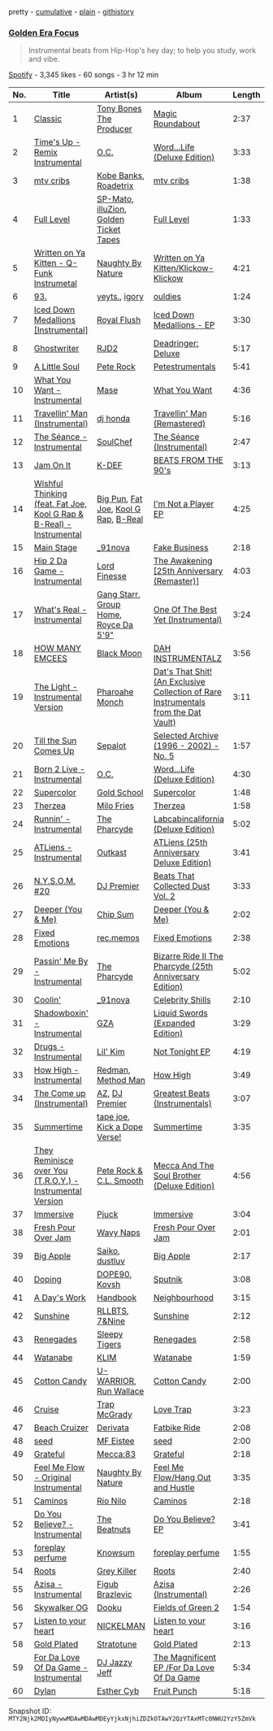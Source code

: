 pretty - [cumulative](/playlists/cumulative/37i9dQZF1DX45qfzFXwcta.md) - [plain](/playlists/plain/37i9dQZF1DX45qfzFXwcta) - [githistory](https://github.githistory.xyz/mackorone/spotify-playlist-archive/blob/main/playlists/plain/37i9dQZF1DX45qfzFXwcta)

### [Golden Era Focus](https://open.spotify.com/playlist/37i9dQZF1DX45qfzFXwcta)

> Instrumental beats from Hip\-Hop's hey day; to help you study, work and vibe.

[Spotify](https://open.spotify.com/user/spotify) - 3,345 likes - 60 songs - 3 hr 12 min

| No. | Title | Artist(s) | Album | Length |
|---|---|---|---|---|
| 1 | [Classic](https://open.spotify.com/track/1oSACtYTXU47tpiYnPAgt5) | [Tony Bones The Producer](https://open.spotify.com/artist/3a9BCUwqB1bnRFuegvAFD7) | [Magic Roundabout](https://open.spotify.com/album/1znaGWauyGfsGRtOh3DK3Q) | 2:37 |
| 2 | [Time's Up \- Remix Instrumental](https://open.spotify.com/track/5yKA1w7RuOwQFbcve0Iukj) | [O.C.](https://open.spotify.com/artist/5XI6qfoZSiEYtmItjfEX1Q) | [Word...Life \(Deluxe Edition\)](https://open.spotify.com/album/3UwGJNvu2bAzjxx25GlqA5) | 3:33 |
| 3 | [mtv cribs](https://open.spotify.com/track/7xquksomVzxsHXvgCw6OYs) | [Kobe Banks](https://open.spotify.com/artist/5oNNblNaS9wcfoe7iYO4HI), [Roadetrix](https://open.spotify.com/artist/7Md5xGlvby3sPI2NLkbYlv) | [mtv cribs](https://open.spotify.com/album/2tzSHLpARzLa3kXWbpBFFb) | 1:38 |
| 4 | [Full Level](https://open.spotify.com/track/1CN7QqI6Cd9qsCjS1qXlRo) | [SP\-Mato](https://open.spotify.com/artist/1UirLyIwdIElsaGCp0W4Ym), [illuZion](https://open.spotify.com/artist/0qJvuARFT6tPz8bkQTQpzj), [Golden Ticket Tapes](https://open.spotify.com/artist/1XHE2jFO11NVGUBv25uDVZ) | [Full Level](https://open.spotify.com/album/3waKYqHMvt2N6ipFRBsuTk) | 1:33 |
| 5 | [Written on Ya Kitten \- Q\-Funk Instrumetal](https://open.spotify.com/track/7zXJ38SjoWDhFdvHRmZbp7) | [Naughty By Nature](https://open.spotify.com/artist/4Otx4bRLSfpah5kX8hdgDC) | [Written on Ya Kitten/Klickow\-Klickow](https://open.spotify.com/album/2UPDGynGf0EKp4So9hihN9) | 4:21 |
| 6 | [93.](https://open.spotify.com/track/1qQgYfb28afmiq0G3ecxWj) | [yeyts.](https://open.spotify.com/artist/4fawpeTlkJtDMXDzJmBYSR), [igory](https://open.spotify.com/artist/1TPZvujEmCbb9Yw7QwoTH9) | [ouldies](https://open.spotify.com/album/5g48TWpACPOJSEMFTwceZZ) | 1:24 |
| 7 | [Iced Down Medallions \[Instrumental\]](https://open.spotify.com/track/6agh6N2v8Elw1bWbTZFXP1) | [Royal Flush](https://open.spotify.com/artist/4ihZJgEVoshKe606OAK4xE) | [Iced Down Medallions \- EP](https://open.spotify.com/album/7pb5NZXRuupx0dyIu4OfIf) | 3:30 |
| 8 | [Ghostwriter](https://open.spotify.com/track/5Nn2Dj7OQsGL6pgQ9iIzPp) | [RJD2](https://open.spotify.com/artist/1O3ZOjqFLEnbpZexcRjocn) | [Deadringer: Deluxe](https://open.spotify.com/album/7DmNwRBDJRUEFUlk3oa2Aj) | 5:17 |
| 9 | [A Little Soul](https://open.spotify.com/track/00t78SKl7PHj3KfQ54fenL) | [Pete Rock](https://open.spotify.com/artist/3BeQqzKdlARoOd6y30kCO2) | [Petestrumentals](https://open.spotify.com/album/3BXHZmPR0u5TBVlxcp4Tjk) | 5:41 |
| 10 | [What You Want \- Instrumental](https://open.spotify.com/track/5RXxzWwZh6ywqPjWV8qXhq) | [Mase](https://open.spotify.com/artist/1wiBLzTI7z9RUwEpNPdFT6) | [What You Want](https://open.spotify.com/album/0XJn9bM9zWldjvjgWSqhxd) | 4:36 |
| 11 | [Travellin' Man \(Instrumental\)](https://open.spotify.com/track/5GVTLWtI6oJYYHeuxKjfPO) | [dj honda](https://open.spotify.com/artist/7mrvU3OShTgthJV80o2day) | [Travellin' Man \(Remastered\)](https://open.spotify.com/album/4HSWIy1jgNMLKxZkmiAP34) | 5:16 |
| 12 | [The Séance \- Instrumental](https://open.spotify.com/track/2JqOJbANu4zJE149XDrdgk) | [SoulChef](https://open.spotify.com/artist/7rdiGVXL2fFyONexHzfKFS) | [The Séance \(Instrumental\)](https://open.spotify.com/album/4BC0OA44H4xddFtIEuCv0R) | 2:47 |
| 13 | [Jam On It](https://open.spotify.com/track/08OHpvm1MmHuWZnLZrRnxO) | [K\-DEF](https://open.spotify.com/artist/16FH3fjfgWVv3JbLs8zUA7) | [BEATS FROM THE 90's](https://open.spotify.com/album/5gmtiIxZ1cYc40JpMLTMK0) | 3:13 |
| 14 | [Wishful Thinking \(feat\. Fat Joe, Kool G Rap & B\-Real\) \- Instrumental](https://open.spotify.com/track/38bo1szvJSShbUjcScJfPO) | [Big Pun](https://open.spotify.com/artist/2Xu7q46Hf02xOoEIm4E1Qs), [Fat Joe](https://open.spotify.com/artist/3ScY9CQxNLQei8Umvpx5g6), [Kool G Rap](https://open.spotify.com/artist/099tLNCZZvtjC7myKD0mFp), [B\-Real](https://open.spotify.com/artist/2LiWxiQzuD9nmWQ6NCA8Gd) | [I'm Not a Player EP](https://open.spotify.com/album/39GhNF5p6t8WGryJBspqKi) | 4:25 |
| 15 | [Main Stage](https://open.spotify.com/track/3FGPjaDyaVXSpubOPwFV0Q) | [\_91nova](https://open.spotify.com/artist/0fZYZqIGnT5RimC1YWfWP2) | [Fake Business](https://open.spotify.com/album/79VlsORhx2r88yW7TRmDWW) | 2:18 |
| 16 | [Hip 2 Da Game \- Instrumental](https://open.spotify.com/track/6Jw7ft5Rvh1IPRRfacqhCi) | [Lord Finesse](https://open.spotify.com/artist/1C6G15UmVQMDGpYbdsf1Oi) | [The Awakening \[25th Anniversary \(Remaster\)\]](https://open.spotify.com/album/43t9Lys7dVlwBeQQ5Hmf1q) | 4:03 |
| 17 | [What's Real \- Instrumental](https://open.spotify.com/track/4BUrdsObZr1hX5GvmIVNaZ) | [Gang Starr](https://open.spotify.com/artist/5cMgGlA1xGyeAB2ctYlRdZ), [Group Home](https://open.spotify.com/artist/48elQHSJ3DmffHQpf89jxX), [Royce Da 5'9"](https://open.spotify.com/artist/6DVipHzYsPlIoA0DW8Gmns) | [One Of The Best Yet \(Instrumental\)](https://open.spotify.com/album/2RM0ccLK3EL96uOGXTNg1R) | 3:24 |
| 18 | [HOW MANY EMCEES](https://open.spotify.com/track/02KycihpwqtqMQUR6eCdhy) | [Black Moon](https://open.spotify.com/artist/2yN6bq26wynQcRuPkBYTDb) | [DAH INSTRUMENTALZ](https://open.spotify.com/album/5WXpW898b9Fd7GmRrrtMcu) | 3:56 |
| 19 | [The Light \- Instrumental Version](https://open.spotify.com/track/6RQdGCiHnoWPpTAfI97hUR) | [Pharoahe Monch](https://open.spotify.com/artist/5DKuVtlpDH0agZQUFDy8O7) | [Dat's That Shit! \(An Exclusive Collection of Rare Instrumentals from the Dat Vault\)](https://open.spotify.com/album/5gBjsO4i4OjLKWvwezXdIo) | 3:11 |
| 20 | [Till the Sun Comes Up](https://open.spotify.com/track/35f01nZSdpR0KtTrupnwJf) | [Sepalot](https://open.spotify.com/artist/3sZWrl2jYnPP1vw9cIqDZV) | [Selected Archive \(1996 \- 2002\) \- No\. 5](https://open.spotify.com/album/5NbcdKLDqdkgZyUgsxUnME) | 1:57 |
| 21 | [Born 2 Live \- Instrumental](https://open.spotify.com/track/3rlNahb3xsXq83bBPT6bee) | [O.C.](https://open.spotify.com/artist/5XI6qfoZSiEYtmItjfEX1Q) | [Word...Life \(Deluxe Edition\)](https://open.spotify.com/album/3UwGJNvu2bAzjxx25GlqA5) | 4:30 |
| 22 | [Supercolor](https://open.spotify.com/track/2LzPtYMEj4S44yoBVU7ccu) | [Gold School](https://open.spotify.com/artist/0ARPS52ahhI1jndIYVtsnH) | [Supercolor](https://open.spotify.com/album/1d54tv1raeAGShTBVKmxNu) | 1:48 |
| 23 | [Therzea](https://open.spotify.com/track/79stCffEHFel5pekrddLj2) | [Milo Fries](https://open.spotify.com/artist/6cgYbw5pf0WpoBED5N0pLb) | [Therzea](https://open.spotify.com/album/2RrVbRuRhmiAfhGc6v3jHl) | 1:58 |
| 24 | [Runnin' \- Instrumental](https://open.spotify.com/track/2HlDkSeQVfB6Q7QTo8TnY5) | [The Pharcyde](https://open.spotify.com/artist/7yk35uHNQclPXFGFoTU44w) | [Labcabincalifornia \(Deluxe Edition\)](https://open.spotify.com/album/05Qg48LlYGKYdeXrNGg00g) | 5:02 |
| 25 | [ATLiens \- Instrumental](https://open.spotify.com/track/5YvXuk6Jei13V71KSFQ0fs) | [Outkast](https://open.spotify.com/artist/1G9G7WwrXka3Z1r7aIDjI7) | [ATLiens \(25th Anniversary Deluxe Edition\)](https://open.spotify.com/album/4PID9ExpAM3SuYCPlBseRv) | 3:41 |
| 26 | [N.Y.S.O.M\. \#20](https://open.spotify.com/track/4GgFRWzP9vAviZhWbd8ZFp) | [DJ Premier](https://open.spotify.com/artist/6GEykX11lQqp92UVOQQCC7) | [Beats That Collected Dust Vol\. 2](https://open.spotify.com/album/6VDSvx3Z6cfz6GXkFBNYLX) | 3:33 |
| 27 | [Deeper \(You & Me\)](https://open.spotify.com/track/5RYaxKQYstksG8rNw8GPw9) | [Chip Sum](https://open.spotify.com/artist/0gQzA7cbsRzYIwQtNCaR6g) | [Deeper \(You & Me\)](https://open.spotify.com/album/55rAOu6q5xC3tqadSOUq0h) | 2:02 |
| 28 | [Fixed Emotions](https://open.spotify.com/track/7zqjFQqv1FEAv8nlEYLVoR) | [rec.memos](https://open.spotify.com/artist/6n2kivcHpNhuk2kQICjkBZ) | [Fixed Emotions](https://open.spotify.com/album/7LKwn7YZmvlrtABV6oNOHu) | 2:38 |
| 29 | [Passin' Me By \- Instrumental](https://open.spotify.com/track/2cbLkWOlNWvkkv4FnIKEbq) | [The Pharcyde](https://open.spotify.com/artist/7yk35uHNQclPXFGFoTU44w) | [Bizarre Ride II The Pharcyde \(25th Anniversary Edition\)](https://open.spotify.com/album/2lcYWSZtcnNRXI7L1kNUke) | 5:02 |
| 30 | [Coolin'](https://open.spotify.com/track/5rxier09NkNgBJyJWKTeuz) | [\_91nova](https://open.spotify.com/artist/0fZYZqIGnT5RimC1YWfWP2) | [Celebrity Shills](https://open.spotify.com/album/3zjAT49W7WVkm8AGQBsFTQ) | 2:10 |
| 31 | [Shadowboxin' \- Instrumental](https://open.spotify.com/track/7rb4JTVMMK4bjDablnn9nb) | [GZA](https://open.spotify.com/artist/6ns6XAOsw4B0nDUIovAOUO) | [Liquid Swords \(Expanded Edition\)](https://open.spotify.com/album/1i4Ju3OL0Tq6QaAO2OUVdE) | 3:29 |
| 32 | [Drugs \- Instrumental](https://open.spotify.com/track/4BnqIkoyrxpQZFO6xSmE3P) | [Lil' Kim](https://open.spotify.com/artist/5tth2a3v0sWwV1C7bApBdX) | [Not Tonight EP](https://open.spotify.com/album/6ziNUlW26RQhiHOdJpSyVD) | 4:19 |
| 33 | [How High \- Instrumental](https://open.spotify.com/track/4HGXJaw3H9ED4ACfYd6ZhV) | [Redman](https://open.spotify.com/artist/7xTKLpo7UCzXSnlH7fOIoM), [Method Man](https://open.spotify.com/artist/4VmEWwd8y9MCLwexFMdpwt) | [How High](https://open.spotify.com/album/4qlXsDXdQMHdWWZzqf6Hzm) | 3:49 |
| 34 | [The Come up \(Instrumental\)](https://open.spotify.com/track/54AYyM0mxzfC7exwSSr3UU) | [AZ](https://open.spotify.com/artist/7HqrSDuI9lHuH1CDismTFg), [DJ Premier](https://open.spotify.com/artist/6GEykX11lQqp92UVOQQCC7) | [Greatest Beats \(Instrumentals\)](https://open.spotify.com/album/66JOOuwoKp7ACuHidfD5Nx) | 3:07 |
| 35 | [Summertime](https://open.spotify.com/track/79MSVviX2SqqLS6murFaYB) | [tape joe](https://open.spotify.com/artist/6t74VJqVmYEY5V2be6sz9K), [Kick a Dope Verse!](https://open.spotify.com/artist/1Wc42aAvPBQxi2CsAN2Q5z) | [Summertime](https://open.spotify.com/album/3QfHGlmwMjOtY78hmNcuhq) | 3:35 |
| 36 | [They Reminisce over You \(T.R.O.Y.\) \- Instrumental Version](https://open.spotify.com/track/43xTZyymelwrlbR8EZXxaf) | [Pete Rock & C.L\. Smooth](https://open.spotify.com/artist/3fJ60AcIgLzQkVitEvA7uq) | [Mecca And The Soul Brother \(Deluxe Edition\)](https://open.spotify.com/album/77diZY4or3uhHjnXS6TCPo) | 4:56 |
| 37 | [Immersive](https://open.spotify.com/track/5eqdjCfqFcbX4F6GBISrHm) | [Pjuck](https://open.spotify.com/artist/4y7TV9mGqoi2fHB1RLhqZm) | [Immersive](https://open.spotify.com/album/7JEyelqrTWVdYq5jhH2a22) | 3:04 |
| 38 | [Fresh Pour Over Jam](https://open.spotify.com/track/0T7gCTRVrjm7fKJcIciXm7) | [Wavy Naps](https://open.spotify.com/artist/0kFUFC571jik6K7viLxtPX) | [Fresh Pour Over Jam](https://open.spotify.com/album/3mhufOmozF6GbopHw1JFmW) | 2:01 |
| 39 | [Big Apple](https://open.spotify.com/track/0v5swa6eOj8DIV7AhFwPUF) | [Saiko](https://open.spotify.com/artist/1ux1cA3N0QiscFolXpfbni), [dustluv](https://open.spotify.com/artist/6hXRfx6rOvekCXcx7kJ8kj) | [Big Apple](https://open.spotify.com/album/7GuLbFG0oiqJwZaKmKBLv5) | 2:17 |
| 40 | [Doping](https://open.spotify.com/track/5VyPn7VhYaBlhFJRp4OoLw) | [DOPE90](https://open.spotify.com/artist/5PvSb8IlXP6e2rX6Pwoj8u), [Kovsh](https://open.spotify.com/artist/08g5Q6KdzrLJsXxoZzqDmB) | [Sputnik](https://open.spotify.com/album/7osdfCoxMwonsdCbZKSgf3) | 3:08 |
| 41 | [A Day's Work](https://open.spotify.com/track/0NU5gSlW7uQ4TA7x3Do4YC) | [Handbook](https://open.spotify.com/artist/6OvOdUubb1MOOz2FtGWlHk) | [Neighbourhood](https://open.spotify.com/album/1HviRq9nPOlBT2d4EPB6Cj) | 3:15 |
| 42 | [Sunshine](https://open.spotify.com/track/5flCtFDMbtxnbc33pekd92) | [RLLBTS](https://open.spotify.com/artist/0gpz8rdbGxZSfiFMO15fRA), [7&Nine](https://open.spotify.com/artist/3KrbWefSRojrufNTqBI1wy) | [Sunshine](https://open.spotify.com/album/5UWKVYrWjt1MrnUrQehaZ4) | 2:12 |
| 43 | [Renegades](https://open.spotify.com/track/2aW6bhzUQ53imrld5G8VKY) | [Sleepy Tigers](https://open.spotify.com/artist/1DK5TN3sWOFCRHTQYODjpH) | [Renegades](https://open.spotify.com/album/7gbhY8Cdb3HLvTsoT5EgPc) | 2:58 |
| 44 | [Watanabe](https://open.spotify.com/track/7vIxfxNI94g3qeGJ6xoJBA) | [KLIM](https://open.spotify.com/artist/2mI6A1by7u32RZH8Kf61Kw) | [Watanabe](https://open.spotify.com/album/0qobFyLAWz1SHcc8vmlQaK) | 1:59 |
| 45 | [Cotton Candy](https://open.spotify.com/track/5pDR1Z9j4FCTK0EbVQLH5z) | [U\-WARRIOR](https://open.spotify.com/artist/0VaCOtKG226cWSr9GQVeeN), [Run Wallace](https://open.spotify.com/artist/432gmRqwqi91pJzhlXQK9C) | [Cotton Candy](https://open.spotify.com/album/2C3TpTptiDdkNIqp0iZXGV) | 2:00 |
| 46 | [Cruise](https://open.spotify.com/track/2SHOKzFqELTLPVnmVAUH2u) | [Trap McGrady](https://open.spotify.com/artist/48NVhVESjFx8fte6W9Bwte) | [Love Trap](https://open.spotify.com/album/6D6WhJox7MrEtsxJwO0Xfb) | 3:23 |
| 47 | [Beach Cruizer](https://open.spotify.com/track/7oXoDdKmi5HInxlcAkBHGr) | [Derivata](https://open.spotify.com/artist/2AiZiIawzbASzaIiG3M1bJ) | [Fatbike Ride](https://open.spotify.com/album/5R5IB0LdQ6XnXymZpoB2y3) | 2:08 |
| 48 | [seed](https://open.spotify.com/track/1nmqvyLwzIbdcmKKcUDKL5) | [MF Eistee](https://open.spotify.com/artist/0hA8JnKhTRBeTfCFoZiem1) | [seed](https://open.spotify.com/album/0RWjMFir2IACQoXAbpU5l7) | 2:00 |
| 49 | [Grateful](https://open.spotify.com/track/6ZVfA9zMVdCSjhVWVFO140) | [Mecca:83](https://open.spotify.com/artist/6vnaQxMvQcQiCUijgMqldY) | [Grateful](https://open.spotify.com/album/4OuX7CRHP3yoXY18gzffCC) | 2:18 |
| 50 | [Feel Me Flow \- Original Instrumental](https://open.spotify.com/track/5JXds2GdDVL603R6yqGmD9) | [Naughty By Nature](https://open.spotify.com/artist/4Otx4bRLSfpah5kX8hdgDC) | [Feel Me Flow/Hang Out and Hustle](https://open.spotify.com/album/4zPfTvVB9wEfNlPITAsI8d) | 3:35 |
| 51 | [Caminos](https://open.spotify.com/track/6908A1nEezSYjpplzdfs2z) | [Rio Nilo](https://open.spotify.com/artist/4iS1CcjF3gNKPHrvNIoPLn) | [Caminos](https://open.spotify.com/album/1pe8XllgZslSzHlK4QgA3n) | 2:18 |
| 52 | [Do You Believe? \- Instrumental](https://open.spotify.com/track/5wB50WI6crBSLs29UZFFCH) | [The Beatnuts](https://open.spotify.com/artist/5ynvmGwc83ZoRx2EIWHXLX) | [Do You Believe? EP](https://open.spotify.com/album/0TWSUGFl8CfJo4HDYnGcak) | 3:41 |
| 53 | [foreplay perfume](https://open.spotify.com/track/42M9EKXuqmJsOqrMlLcPKW) | [Knowsum](https://open.spotify.com/artist/5n286gaq2TJok5XfBjSX7q) | [foreplay perfume](https://open.spotify.com/album/3kv8dIMuBLRfVkjkDnYHL9) | 1:55 |
| 54 | [Roots](https://open.spotify.com/track/1ykesjzS6t1xyfKxzxWYEq) | [Grey Killer](https://open.spotify.com/artist/7D8eeQLyAJQnmyoQ74MJnb) | [Roots](https://open.spotify.com/album/2M6gvFAayTR5r83jpeBYVY) | 2:40 |
| 55 | [Azisa \- Instrumental](https://open.spotify.com/track/0YxaVlAixd2nseGIdkoihf) | [Figub Brazlevic](https://open.spotify.com/artist/4Eo1mdoAOk2DbXMDUDnCum) | [Azisa \(Instrumental\)](https://open.spotify.com/album/2N50vIkJsXhrNXQuJx0KfC) | 2:26 |
| 56 | [Skywalker OG](https://open.spotify.com/track/0nsy6CzRDmy51hOtNyri3F) | [Dooku](https://open.spotify.com/artist/7oUhwpoQZ8HkFl91jQtEoD) | [Fields of Green 2](https://open.spotify.com/album/2I2DTmcpsCJbC0cValamUf) | 1:54 |
| 57 | [Listen to your heart](https://open.spotify.com/track/2ov6f8mXppqPHffDiCKZtZ) | [NICKELMAN](https://open.spotify.com/artist/36pqgmoQFc12FhcRZitq6I) | [Listen to your heart](https://open.spotify.com/album/2rkomgqyv6owGar7tmmW2Y) | 3:16 |
| 58 | [Gold Plated](https://open.spotify.com/track/1p0vYiUriWNU5mKQnOFJWI) | [Stratotune](https://open.spotify.com/artist/4jj5GyEzbV9KzXTu5nXyi0) | [Gold Plated](https://open.spotify.com/album/1rOtwbR2qwBhi8k5OSXLVd) | 2:13 |
| 59 | [For Da Love Of Da Game \- Instrumental](https://open.spotify.com/track/0ZEbf11WdOyaxdR9Ja73XX) | [DJ Jazzy Jeff](https://open.spotify.com/artist/3nmiIgeri4vEY7y0VpbsCn) | [The Magnificent EP /For Da Love Of Da Game](https://open.spotify.com/album/6kNgpWi0IZuOWC7p1IzwbZ) | 5:34 |
| 60 | [Dylan](https://open.spotify.com/track/7KWsokmA24TGiU1BMAC6je) | [Esther Cyb](https://open.spotify.com/artist/5olrI9WhrPkuF9vAtbPDqX) | [Fruit Punch](https://open.spotify.com/album/2ubUUDCVnqOQmAAN89djUt) | 5:18 |

Snapshot ID: `MTY2Njk2MDIyNywwMDAwMDAwMDEyYjkxNjhiZDZkOTAwY2QzYTAxMTc0NWU2YzY5ZmVk`
